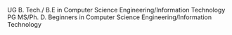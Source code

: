 UG
B. Tech./ B.E in Computer Science Engineering/Information Technology
PG
MS/Ph. D. Beginners in Computer Science Engineering/Information Technology